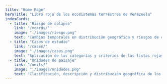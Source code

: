 ```yaml
---
title: "Home Page"
heroTitle: "Libro rojo de los ecosistemas terrestres de Venezuela"
indexCards:
  - title: "Riesgo de colapso"
    link: "/vcards/"
    image: "./images/riesgo.png"
    text: "Cambios temporales en distribución geográfica y riesgos de colapso and nivel nacional y estatal."
  - title: "Casos de estudio"
    link: "/cases/"
    image: "./images/casos.png"
    text: "Aplicación de las categorías y criterios de las listas rojas de ecosistemas a diferentes escalas geográficas."
  - title: "Unidades de paisaje"
    link: "/units/"
    image: "./images/unidades.png"
    text: "Clasificación, descripción y distribución geográfica de los principales paisajes vegetales de Venezuela."
---
```

